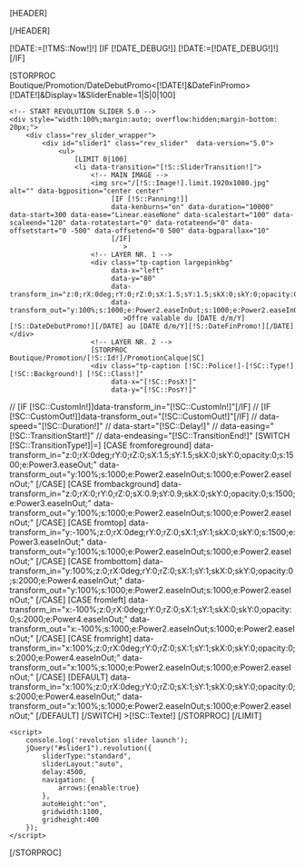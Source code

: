 
[HEADER]
<!-- RS5.0 Main Stylesheet -->
<link rel="stylesheet" type="text/css" href="/Tools/Js/RevolutionSlider-5.0/css/settings.css">

<!-- RS5.0 Layers and Navigation Styles -->
<link rel="stylesheet" type="text/css" href="/Tools/Js/RevolutionSlider-5.0/css/layers.css">
<link rel="stylesheet" type="text/css" href="/Tools/Js/RevolutionSlider-5.0/css/navigation.css">

[/HEADER]

<!-- RS5.0 Core JS Files -->
<script type="text/javascript" src="/Tools/Js/RevolutionSlider-5.0/js/jquery.themepunch.tools.min.js?rev=5.0"></script>
<script type="text/javascript" src="/Tools/Js/RevolutionSlider-5.0/js/jquery.themepunch.revolution.min.js?rev=5.0"></script>

[!DATE:=[!TMS::Now!]!]
[IF [!DATE_DEBUG!]]
    [!DATE:=[!DATE_DEBUG!]!]
[/IF]

[STORPROC Boutique/Promotion/DateDebutPromo<[!DATE!]&DateFinPromo>[!DATE!]&Display=1&SliderEnable=1|S|0|100]

    <!-- START REVOLUTION SLIDER 5.0 -->
    <div style="width:100%;margin:auto; overflow:hidden;margin-bottom: 20px;">
        <div class="rev_slider_wrapper">
            <div id="slider1" class="rev_slider"  data-version="5.0">
                <ul>
                    [LIMIT 0|100]
                    <li data-transition="[!S::SliderTransition!]">
                        <!-- MAIN IMAGE -->
                        <img src="/[!S::Image!].limit.1920x1080.jpg"  alt="" data-bgposition="center center"
                             [IF [!S::Panning!]]
                             data-kenburns="on" data-duration="10000" data-start=300 data-ease="Linear.easeNone" data-scalestart="100" data-scaleend="120" data-rotatestart="0" data-rotateend="0" data-offsetstart="0 -500" data-offsetend="0 500" data-bgparallax="10"
                             [/IF]
                                >
                        <!-- LAYER NR. 1 -->
                        <div class="tp-caption largepinkbg"
                             data-x="left"
                             data-y="80"
                             data-transform_in="z:0;rX:0deg;rY:0;rZ:0;sX:1.5;sY:1.5;skX:0;skY:0;opacity:0;s:1500;e:Power3.easeOut;"
                             data-transform_out="y:100%;s:1000;e:Power2.easeInOut;s:1000;e:Power2.easeInOut;"
                                >Offre valable du [DATE d/m/Y][!S::DateDebutPromo!][/DATE] au [DATE d/m/Y][!S::DateFinPromo!][/DATE]</div>
                        <!-- LAYER NR. 2 -->
                        [STORPROC Boutique/Promotion/[!S::Id!]/PromotionCalque|SC]
                        <div class="tp-caption [!SC::Police!]-[!SC::Type!] [!SC::Background!] [!SC::Class!]"
                             data-x="[!SC::PosX!]"
                             data-y="[!SC::PosY!]"
//                             [IF [!SC::CustomIn!]]data-transform_in="[!SC::CustomIn!]"[/IF]
//                             [IF [!SC::CustomOut!]]data-transform_out="[!SC::CustomOut!]"[/IF]
//                            data-speed="[!SC::Duration!]"
//                             data-start="[!SC::Delay!]"
//                             data-easing="[!SC::TransitionStart!]"
//                             data-endeasing="[!SC::TransitionEnd!]"
                        [SWITCH [!SC::TransitionType!]|=]
                            [CASE fromforeground]
                                data-transform_in="z:0;rX:0deg;rY:0;rZ:0;sX:1.5;sY:1.5;skX:0;skY:0;opacity:0;s:1500;e:Power3.easeOut;"
                                data-transform_out="y:100%;s:1000;e:Power2.easeInOut;s:1000;e:Power2.easeInOut;"
                            [/CASE]
                            [CASE frombackground]
                                data-transform_in="z:0;rX:0;rY:0;rZ:0;sX:0.9;sY:0.9;skX:0;skY:0;opacity:0;s:1500;e:Power3.easeInOut;"
                                data-transform_out="y:100%;s:1000;e:Power2.easeInOut;s:1000;e:Power2.easeInOut;"
                            [/CASE]
                            [CASE fromtop]
                                data-transform_in="y:-100%;z:0;rX:0deg;rY:0;rZ:0;sX:1;sY:1;skX:0;skY:0;s:1500;e:Power3.easeInOut;"
                                data-transform_out="y:100%;s:1000;e:Power2.easeInOut;s:1000;e:Power2.easeInOut;"
                            [/CASE]
                            [CASE frombottom]
                                data-transform_in="y:100%;z:0;rX:0deg;rY:0;rZ:0;sX:1;sY:1;skX:0;skY:0;opacity:0;s:2000;e:Power4.easeInOut;"
                                data-transform_out="y:100%;s:1000;e:Power2.easeInOut;s:1000;e:Power2.easeInOut;"
                            [/CASE]
                            [CASE fromleft]
                                data-transform_in="x:-100%;z:0;rX:0deg;rY:0;rZ:0;sX:1;sY:1;skX:0;skY:0;opacity:0;s:2000;e:Power4.easeInOut;"
                                data-transform_out="x:-100%;s:1000;e:Power2.easeInOut;s:1000;e:Power2.easeInOut;"
                            [/CASE]
                            [CASE fromright]
                                data-transform_in="x:100%;z:0;rX:0deg;rY:0;rZ:0;sX:1;sY:1;skX:0;skY:0;opacity:0;s:2000;e:Power4.easeInOut;"
                                data-transform_out="x:100%;s:1000;e:Power2.easeInOut;s:1000;e:Power2.easeInOut;"
                            [/CASE]
                            [DEFAULT]
                                data-transform_in="x:100%;z:0;rX:0deg;rY:0;rZ:0;sX:1;sY:1;skX:0;skY:0;opacity:0;s:2000;e:Power4.easeInOut;"
                                data-transform_out="x:100%;s:1000;e:Power2.easeInOut;s:1000;e:Power2.easeInOut;"
                            [/DEFAULT]
                        [/SWITCH]
                        >[!SC::Texte!]</div>
                        [/STORPROC]
                    </li>
                    [/LIMIT]
                </ul>
            </div><!-- END REVOLUTION SLIDER -->
        </div><!-- END OF SLIDER WRAPPER -->
    </div>

    <script>
        console.log('revolution slider launch');
        jQuery("#slider1").revolution({
            sliderType:"standard",
            sliderLayout:"auto",
            delay:4500,
            navigation: {
                arrows:{enable:true}
            },
            autoHeight:"on",
            gridwidth:1100,
            gridheight:400
        });
    </script>
[/STORPROC]
